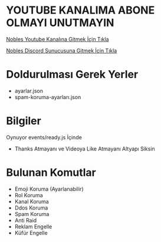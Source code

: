 # YOUTUBE KANALIMA ABONE OLMAYI UNUTMAYIN

[Nobles Youtube Kanalına Gitmek İçin Tıkla](https://www.youtube.com/noblesyt)

[Nobles Discord Sunucusuna Gitmek İçin Tıkla](https://discord.gg/Rs5ss84)

# Doldurulması Gerek Yerler

- ayarlar.json
- spam-koruma-ayarları.json

# Bilgiler

Oynuyor events/ready.js İçinde

- Thanks Atmayanı ve Videoya Like Atmayanı Altyapı Siksin

# Bulunan Komutlar

- Emoji Koruma (Ayarlanabilir)
- Rol Koruma
- Kanal Koruma
- Ddos Koruma
- Spam Koruma
- Anti Raid
- Reklam Engelle
- Küfür Engelle
